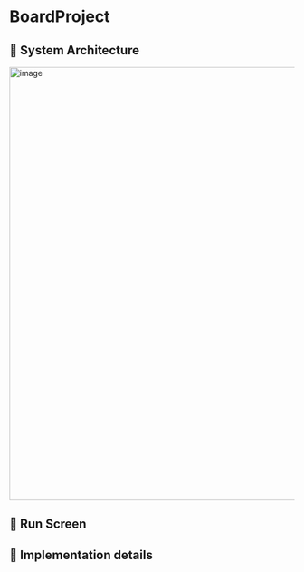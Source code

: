 # BoardProject
## 📌 System Architecture
<img width="765" alt="image" src="https://github.com/lolocheolo/BoardProject/assets/71022455/10e567b3-21a9-454d-81b7-482e12668830">


## 📌 Run Screen


## 📌 Implementation details
